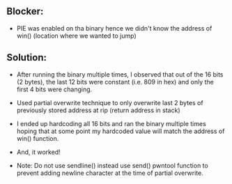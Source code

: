 ## Blocker:
* PIE was enabled on tha binary hence we didn't know the address of win() (location where we wanted to jump)

## Solution: 
* After running the binary multiple times, I observed that out of the 16 bits (2 bytes), the last 12 bits were constant (i.e. 809 in hex) and only the first 4 bits were changing.
* Used partial overwrite technique to only overwrite last 2 bytes of previously stored address at rip (return address in stack)
* I ended up hardcoding all 16 bits and ran the binary multiple times hoping that at some point my hardcoded value will match the address of win() function.
* And, it worked!

* Note: Do not use sendline() instead use send() pwntool function to prevent adding newline character at the time of partial overwrite.

